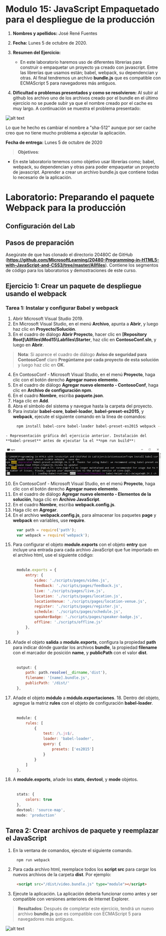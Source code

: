 # Modulo 15: JavaScript Empaquetado para el despliegue de la producción

1. **Nombres y apellidos:** José René Fuentes
2. **Fecha:** Lunes 5 de octubre de 2020.
3. **Resumen del Ejercicio:**
    * En este laboratorio haremos uso de diferentes librerias para construir o empaquetar un proyecto ya creado con javascript. Entre las librerías que usamos están; babel, webpack, su dependencian y otras. Al final tendremos un archivo **bundle.js** que es compatible con ECMAScript 5 para navegadores más antiguos.

    
4. **Dificultad o problemas presentados y como se resolvieron:** Al subir al github los archivo uno de los archivos creado por el bundle en el último ejercicio no se puede subir ya que el nombre creado por el cache es muy largo. A continuación se muestra el problema presentado:

![alt text](./Images/Fig-8-NombreLargo.jpg "Instalando babel-preset")

Lo que he hecho es cambiar el nombre a "sha-512" aunque por ser cache creo que no tiene mucho problema a ejecutar la aplicación.

**Fecha de entrega:** Lunes 5 de octubre de 2020

>**Objetivos**: 
* En este laboratorio tenemos como objetivo usar librerías como; babel, webpack, su dependencian y otras para poder empaquetar un proyecto de javascript. Aprender a crear un archivo bundle.js que contiene todas lo necesario de la aplicación.

# Laboratorio: Preparando el paquete Webpack para la producción

## Configuración del Lab

## Pasos de preparación
 
Asegúrate de que has clonado el directorio 20480C de GitHub (**https://github.com/MicrosoftLearning/20480-Programming-in-HTML5-with-JavaScript-and-CSS3/tree/master/Allfiles**). Contiene los segmentos de código para los laboratorios y demostraciones de este curso.

## Ejercicio 1: Crear un paquete de despliegue usando el webpack

### Tarea 1: Instalar y configurar Babel y webpack

1.	Abrir Microsoft Visual Studio 2019.
2.	En Microsoft Visual Studio, en el menú **Archivo**, apunta a **Abrir**, y luego haz clic en **Proyecto/Solución**.
3.	En el cuadro de diálogo **Abrir Proyecto**, hacer clic en **[Repository Root]\Allfiles\Mod15\Labfiles\Starter**, haz clic en **ContosoConf.sln**, y luego en **Abrir**.

>**Nota**: Si aparece el cuadro de diálogo **Aviso de seguridad para ContosoConf** claro **Pregúntame por cada proyecto de esta solución** y luego haz clic en **OK**.

4.	En ContosoConf - Microsoft Visual Studio, en el menú **Proyecto**, haga clic con el botón derecho **Agregar nuevo elemento**.
5.	En el cuadro de diálogo **Agregar nuevo elemento - ContosoConf**, haga clic en **Archivo de configuración npm**.
6.	En el cuadro **Nombre**, escriba **paquete.json**.
7.	Haga clic en **Add**.
8.  Abra el símbolo del sistema y navegue hasta la carpeta del proyecto.
9.  Para instalar **babel-core**, **babel-loader**, **babel-preset-es2015**, y **webpack**, ejecute el siguiente comando en la línea de comandos:
   ```bash
        npm install babel-core babel-loader babel-preset-es2015 webpack --save-dev
   ```
    - Representación gráfica del ejercicio anterior. Instalación del **babel-preset** antes de ejecutar la el **npm run build**:

![alt text](./Images/Fig-1-BabelInstall.jpg "Instalando babel-preset")


10. En ContosoConf - Microsoft Visual Studio, en el menú **Proyecto**, haga clic con el botón derecho **Agregar nuevo elemento**.
11. En el cuadro de diálogo **Agregar nuevo elemento - Elementos de la solución**, haga clic en **Archivo JavaScript**.
12. En el cuadro **Nombre**, escriba **webpack.config.js**.
13. Haga clic en **Agregar**.
14. En el archivo **webpack.config.js**, para almacenar los paquetes **page** y **webpack** en variables, use **require**.
   ```javascript
        var path = require('path');
        var webpack = require('webpack');
   ```
15. Para configurar el objeto **module.exports** con el objeto **entry** que incluye una entrada para cada archivo JavaScript que fue importado en el archivo html, use el siguiente código:
   ```javascript

        module.exports = {
            entry: {
                video: './scripts/pages/video.js',
                feedback: './scripts/pages/feedback.js',
                live: './scripts/pages/live.js',
                location: './scripts/pages/location.js',
                locationVenue: './scripts/pages/location-venue.js',
                register: './scripts/pages/register.js',
                schedule: './scripts/pages/schedule.js',
                speakerBadge: './scripts/pages/speaker-badge.js',
                offline: './scripts/offline.js'
            },
        }
   ```
16. Añade el objeto **salida** a **module.exports**, configura la propiedad **path** para indicar dónde guardar los archivos **bundle**, la propiedad **filename** con el marcador de posición **name**, y **publicPath** con el valor **dist**.
   ```javascript
   
        output: {
            path: path.resolve(__dirname,'dist'),
            filename: '[name].bundle.js',
            publicPath: '/dist/'
        },
   ```
17. Añade el objeto **módulo** a **módulo.exportaciones**. 18. Dentro del objeto, agregue la matriz **rules** con el objeto de configuración **babel-loader**.
   ```javascript

        module: {
            rules: [
                {
                    test: /\.js$/,
                    loader: 'babel-loader',
                    query: {
                        presets: ['es2015']
                    }
                }
            ]
        },
   ```
18. A **module.exports**, añade los **stats**, **devtool**, y **mode** objetos.
   ```javascript

        stats: {
            colors: true
        },
        devtool: 'source-map',
        mode: 'production'
   ```


## Tarea 2: Crear archivos de paquete y reemplazar el JavaScript

1.  En la ventana de comandos, ejecute el siguiente comando.
   ```bash
        npm run webpack
   ```
2.  Para cada archivo html, reemplace todos los **script src** para cargar los nuevos archivos de la carpeta **dist**. Por ejemplo:
   ```html
        <script src="/dist/video.bundle.js" type="module"></script>
   ```
3.  Ejecute la aplicación. La aplicación debería funcionar como antes y ser compatible con versiones anteriores de Internet Explorer.

>**Resultados**: Después de completar este ejercicio, tendrá un nuevo archivo **bundle.js** que es compatible con ECMAScript 5 para navegadores más antiguos.











![alt text](./Images/Fig-7-appBundle.jpg "Creando el bundle de javascript y visualización entre navegadores")




















